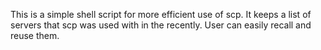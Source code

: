 This is a simple shell script for more efficient use of scp. 
It keeps a list of servers that scp was used with in the recently. User can easily recall and reuse them.
